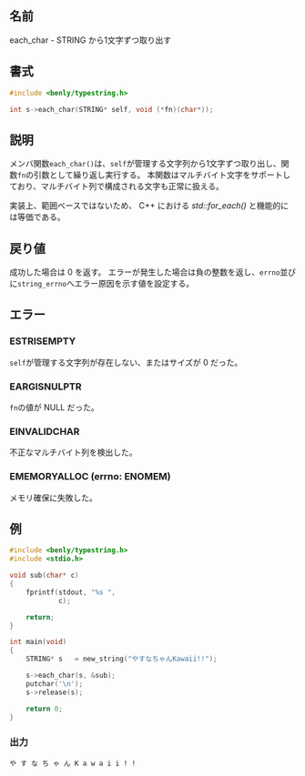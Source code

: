 ## 名前

each_char - STRING から1文字ずつ取り出す

## 書式

```c
#include <benly/typestring.h>

int s->each_char(STRING* self, void (*fn)(char*));
```

## 説明

メンバ関数`each_char()`は、`self`が管理する文字列から1文字ずつ取り出し、関数`fn`の引数として繰り返し実行する。
本関数はマルチバイト文字をサポートしており、マルチバイト列で構成される文字も正常に扱える。

実装上、範囲ベースではないため、 C++ における *std::for_each()* と機能的には等価である。

## 戻り値

成功した場合は 0 を返す。
エラーが発生した場合は負の整数を返し、`errno`並びに`string_errno`へエラー原因を示す値を設定する。

## エラー

### ESTRISEMPTY

`self`が管理する文字列が存在しない、またはサイズが 0 だった。

### EARGISNULPTR

`fn`の値が NULL だった。

### EINVALIDCHAR

不正なマルチバイト列を検出した。

### EMEMORYALLOC (errno: ENOMEM)

メモリ確保に失敗した。

## 例

```c
#include <benly/typestring.h>
#include <stdio.h>

void sub(char* c)
{
    fprintf(stdout, "%s ",
            c);

    return;
}

int main(void)
{
    STRING* s   = new_string("やすなちゃんKawaii!!");

    s->each_char(s, &sub);
    putchar('\n');
    s->release(s);

    return 0;
}
```

### 出力

```
や す な ち ゃ ん K a w a i i ! ! 
```
